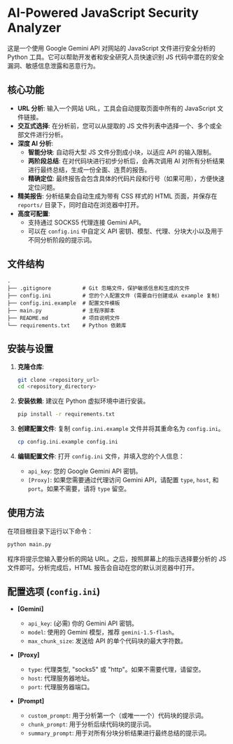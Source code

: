 # AI-Powered JavaScript Security Analyzer

这是一个使用 Google Gemini API 对网站的 JavaScript 文件进行安全分析的 Python 工具。它可以帮助开发者和安全研究人员快速识别 JS 代码中潜在的安全漏洞、敏感信息泄露和恶意行为。

## 核心功能

- **URL 分析**: 输入一个网站 URL，工具会自动提取页面中所有的 JavaScript 文件链接。
- **交互式选择**: 在分析前，您可以从提取的 JS 文件列表中选择一个、多个或全部文件进行分析。
- **深度 AI 分析**:
    - **智能分块**: 自动将大型 JS 文件分割成小块，以适应 API 的输入限制。
    - **两阶段总结**: 在对代码块进行初步分析后，会再次调用 AI 对所有分析结果进行最终总结，生成一份全面、连贯的报告。
    - **精确定位**: 最终报告会包含具体的代码片段和行号（如果可用），方便快速定位问题。
- **精美报告**: 分析结果会自动生成为带有 CSS 样式的 HTML 页面，并保存在 `reports/` 目录下，同时自动在浏览器中打开。
- **高度可配置**:
    - 支持通过 SOCKS5 代理连接 Gemini API。
    - 可以在 `config.ini` 中自定义 API 密钥、模型、代理、分块大小以及用于不同分析阶段的提示词。

## 文件结构

```
.
├── .gitignore          # Git 忽略文件，保护敏感信息和生成的文件
├── config.ini          # 您的个人配置文件 (需要自行创建或从 example 复制)
├── config.ini.example  # 配置文件模板
├── main.py             # 主程序脚本
├── README.md           # 项目说明文件
└── requirements.txt    # Python 依赖库
```

## 安装与设置

1.  **克隆仓库**:
    ```bash
    git clone <repository_url>
    cd <repository_directory>
    ```

2.  **安装依赖**:
    建议在 Python 虚拟环境中进行安装。
    ```bash
    pip install -r requirements.txt
    ```

3.  **创建配置文件**:
    复制 `config.ini.example` 文件并将其重命名为 `config.ini`。
    ```bash
    cp config.ini.example config.ini
    ```

4.  **编辑配置文件**:
    打开 `config.ini` 文件，并填入您的个人信息：
    - `api_key`: 您的 Google Gemini API 密钥。
    - `[Proxy]`: 如果您需要通过代理访问 Gemini API，请配置 `type`, `host`, 和 `port`。如果不需要，请将 `type` 留空。

## 使用方法

在项目根目录下运行以下命令：

```bash
python main.py
```

程序将提示您输入要分析的网站 URL。之后，按照屏幕上的指示选择要分析的 JS 文件即可。分析完成后，HTML 报告会自动在您的默认浏览器中打开。

## 配置选项 (`config.ini`)

- **[Gemini]**
    - `api_key`: (必需) 你的 Gemini API 密钥。
    - `model`: 使用的 Gemini 模型，推荐 `gemini-1.5-flash`。
    - `max_chunk_size`: 发送给 API 的单个代码块的最大字符数。

- **[Proxy]**
    - `type`: 代理类型, "socks5" 或 "http"。如果不需要代理，请留空。
    - `host`: 代理服务器地址。
    - `port`: 代理服务器端口。

- **[Prompt]**
    - `custom_prompt`: 用于分析第一个（或唯一一个）代码块的提示词。
    - `chunk_prompt`: 用于分析后续代码块的提示词。
    - `summary_prompt`: 用于对所有分块分析结果进行最终总结的提示词。
